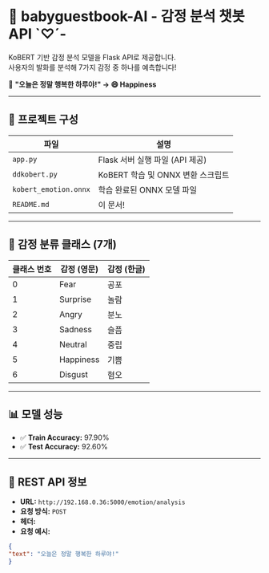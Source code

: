 # 🍼 babyguestbook-AI - 감정 분석 챗봇 API `♡´-

KoBERT 기반 감정 분석 모델을 Flask API로 제공합니다.  
사용자의 발화를 분석해 7가지 감정 중 하나를 예측합니다!

🎈 **"오늘은 정말 행복한 하루야!" → 😄 Happiness**

---

## 🚀 프로젝트 구성

| 파일 | 설명 |
|------|------|
| `app.py` | Flask 서버 실행 파일 (API 제공) |
| `ddkobert.py` | KoBERT 학습 및 ONNX 변환 스크립트 |
| `kobert_emotion.onnx` | 학습 완료된 ONNX 모델 파일 |
| `README.md` | 이 문서! |

---

## 🧠 감정 분류 클래스 (7개)

| 클래스 번호 | 감정 (영문) | 감정 (한글) |
|-------------|-------------|-------------|
| 0 | Fear | 공포 |
| 1 | Surprise | 놀람 |
| 2 | Angry | 분노 |
| 3 | Sadness | 슬픔 |
| 4 | Neutral | 중립 |
| 5 | Happiness | 기쁨 |
| 6 | Disgust | 혐오 |

---

## 📊 모델 성능

- ✅ **Train Accuracy:** 97.90%  
- ✅ **Test Accuracy:** 92.60%  

---

## 🔗 REST API 정보

- **URL:** `http://192.168.0.36:5000/emotion/analysis`  
- **요청 방식:** `POST`  
- **헤더:**  
- **요청 예시:**

```json
{
"text": "오늘은 정말 행복한 하루야!"
}
